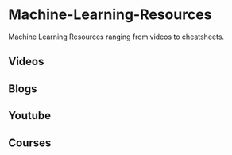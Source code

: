 # Machine-Learning-Resources
Machine Learning Resources ranging from videos to cheatsheets. 

## Videos

## Blogs

## Youtube

## Courses
